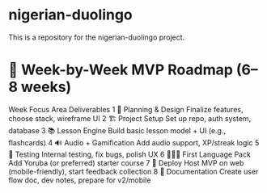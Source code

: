 # nigerian-duolingo
This is a repository for the nigerian-duolingo project.

# 🚀 Week-by-Week MVP Roadmap (6–8 weeks)
Week	Focus Area	Deliverables
1	🎯 Planning & Design	Finalize features, choose stack, wireframe UI
2	🏗️ Project Setup	Set up repo, auth system, database
3	📚 Lesson Engine	Build basic lesson model + UI (e.g., flashcards)
4	🔊 Audio + Gamification	Add audio support, XP/streak logic
5	🧪 Testing	Internal testing, fix bugs, polish UX
6	🧑🏽‍🏫 First Language Pack	Add Yoruba (or preferred) starter course
7	🚀 Deploy	Host MVP on web (mobile-friendly), start feedback collection
8	📝 Documentation	Create user flow doc, dev notes, prepare for v2/mobile